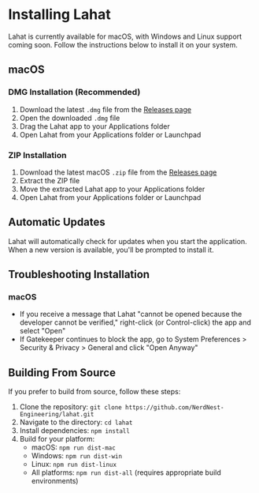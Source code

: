 # Installing Lahat

Lahat is currently available for macOS, with Windows and Linux support coming soon. Follow the instructions below to install it on your system.

## macOS

### DMG Installation (Recommended)
1. Download the latest `.dmg` file from the [Releases page](https://github.com/NerdNest-Engineering/lahat/releases/latest)
2. Open the downloaded `.dmg` file
3. Drag the Lahat app to your Applications folder
4. Open Lahat from your Applications folder or Launchpad

### ZIP Installation
1. Download the latest macOS `.zip` file from the [Releases page](https://github.com/NerdNest-Engineering/lahat/releases/latest)
2. Extract the ZIP file
3. Move the extracted Lahat app to your Applications folder
4. Open Lahat from your Applications folder or Launchpad

## Automatic Updates

Lahat will automatically check for updates when you start the application. When a new version is available, you'll be prompted to install it.

## Troubleshooting Installation

### macOS
- If you receive a message that Lahat "cannot be opened because the developer cannot be verified," right-click (or Control-click) the app and select "Open"
- If Gatekeeper continues to block the app, go to System Preferences > Security & Privacy > General and click "Open Anyway"

## Building From Source

If you prefer to build from source, follow these steps:

1. Clone the repository: `git clone https://github.com/NerdNest-Engineering/lahat.git`
2. Navigate to the directory: `cd lahat`
3. Install dependencies: `npm install`
4. Build for your platform:
   - macOS: `npm run dist-mac`
   - Windows: `npm run dist-win`
   - Linux: `npm run dist-linux`
   - All platforms: `npm run dist-all` (requires appropriate build environments)